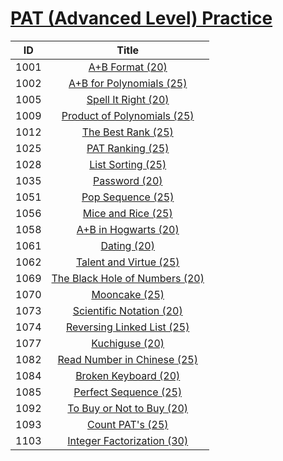 # [PAT (Advanced Level) Practice](https://pintia.cn/problem-sets/994805342720868352/problems)

| ID | Title |
| :--: | :--: |
| 1001 | [A+B Format (20)](1001)|
| 1002 | [A+B for Polynomials (25)](1002)|
| 1005 | [Spell It Right (20)](1005)|
| 1009 | [Product of Polynomials (25)](1009)|
| 1012 | [The Best Rank (25)](1012)|
| 1025 | [PAT Ranking (25)](1025)|
| 1028 | [List Sorting (25)](1028)|
| 1035 | [Password (20)](1035)|
| 1051 | [Pop Sequence (25)](1051)|
| 1056 | [Mice and Rice (25)](1056)|
| 1058 | [A+B in Hogwarts (20)](1058)|
| 1061 | [Dating (20)](1061)|
| 1062 | [Talent and Virtue (25)](1062)|
| 1069 | [The Black Hole of Numbers (20)](1069)|
| 1070 | [Mooncake (25)](1070)|
| 1073 | [Scientific Notation (20)](1073)|
| 1074 | [Reversing Linked List (25)](1074)|
| 1077 | [Kuchiguse (20)](1077)|
| 1082 | [Read Number in Chinese (25)](1082)|
| 1084 | [Broken Keyboard (20)](1084)|
| 1085 | [Perfect Sequence (25)](1085)|
| 1092 | [To Buy or Not to Buy (20)](1092)|
| 1093 | [Count PAT's (25)](1093)|
| 1103 | [Integer Factorization (30)](1103)|

